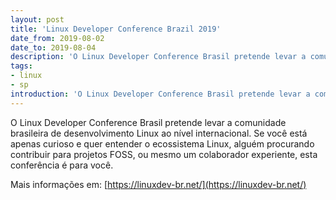 ```yaml
---
layout: post
title: 'Linux Developer Conference Brazil 2019'
date_from: 2019-08-02
date_to: 2019-08-04
description: 'O Linux Developer Conference Brasil pretende levar a comunidade brasileira de desenvolvimento Linux ao nível internacional.'
tags:
- linux
- sp
introduction: 'O Linux Developer Conference Brasil pretende levar a comunidade brasileira de desenvolvimento Linux ao nível internacional.'
---
```


O Linux Developer Conference Brasil pretende levar a comunidade brasileira de desenvolvimento Linux ao nível internacional.
Se você está apenas curioso e quer entender o ecossistema Linux, alguém procurando contribuir para projetos FOSS, ou mesmo
um colaborador experiente, esta conferência é para você.
 
Mais informações em: [https://linuxdev-br.net/](https://linuxdev-br.net/)
